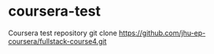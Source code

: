 # coursera-test
Coursera test repository
git clone https://github.com/jhu-ep-coursera/fullstack-course4.git
